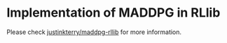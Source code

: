# Implementation of MADDPG in RLlib

Please check [justinkterry/maddpg-rllib](https://github.com/justinkterry/maddpg-rllib) for more information. 

